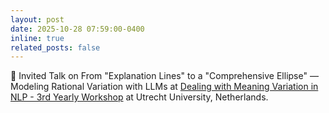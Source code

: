 ```yaml
---
layout: post
date: 2025-10-28 07:59:00-0400
inline: true
related_posts: false
---
```


:microphone: Invited Talk on From "Explanation Lines" to a "Comprehensive Ellipse" — Modeling Rational Variation with LLMs at [Dealing with Meaning Variation in NLP - 3rd Yearly Workshop](https://sites.google.com/view/dealingwithmeaningvariation/events-and-shared-tasks/demeva-2025-wshop3) at Utrecht University, Netherlands. 

<!-- A simple inline announcement with Markdown emoji! :sparkles: :smile: -->
